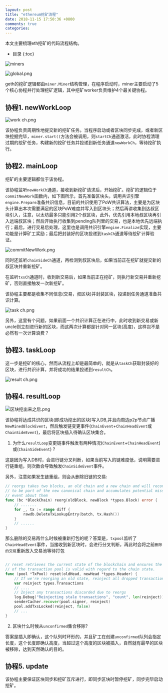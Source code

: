 ```yaml
---
layout: post
title: "ethereum挖矿流程"
date: 2018-11-15 17:50:36 +0800
comments: true
categories: 
---
```


本文主要梳理eth挖矿的代码流程结构。

<!-- more -->

* 目录
{:toc}

![miners](https://upload-images.jianshu.io/upload_images/14928134-15681166031820cd.gif?imageMogr2/auto-orient/strip)


![global.png](https://upload-images.jianshu.io/upload_images/14928134-43aa117385c9baea.png?imageMogr2/auto-orient/strip%7CimageView2/2/w/1240)

geth的挖矿逻辑都由`miner.Miner`结构管理，在程序启动时，miner主要启动了5个核心协程并行处理挖矿逻辑，其中挖矿worker负责维护4个最关键协程。

## 协程1. newWorkLoop

![work ch.png](https://upload-images.jianshu.io/upload_images/14928134-9d834bbc88ede0cf.png?imageMogr2/auto-orient/strip%7CimageView2/2/w/1240)


该协程负责周期性地提交新的挖矿任务。当程序启动或者区块同步完成，或者新区块挖掘完毕，`miner.start()`方法会被调用，则`startCh`通道激活，此时协程清理过期的挖矿任务，构建新的挖矿任务并投递到新任务通道`newWorkCh`，等待挖矿执行。

## 协程2. mainLoop

挖矿的主要逻辑都位于该协程。

该协程监听`newWorkCh`通道，接收到新挖矿请求后，开始挖矿。挖矿的逻辑位于`commitNewWork`函数内，如下图所示，首先准备区块头，调用共识引擎`engine.Prepare`准备共识信息，目前的共识使用了PoW共识算法，主要是为区块头计算出本次需要满足的区块PoW难度并写入到区块头；然后再讲收集到达叔区块引入，注意，以太坊最多只能引用2个叔区块，此外，优先引用本地叔区块再引入远端叔区块；然后开始执行收集到pending队列里的交易，也是本地优先远端执行；最后，进行交易后处理，这里也是调用共识引擎`engine.Finalize`实现，主要功能是计算矿工奖励；最后把封装好的区块投递到`taskCh`通道等待挖矿计算验证。

![commitNewWork.png](https://upload-images.jianshu.io/upload_images/14928134-a1898acd67116a44.png?imageMogr2/auto-orient/strip%7CimageView2/2/w/1240)

同时还监听`chainSideCh`通道，再检测到叔区块后，如果当前正在挖矿就提交新的叔区块并重新挖矿。

在监听`txsCh`通道时，收到新交易后，如果当前正在挖矿，则执行新交易并重新挖矿，否则直接触发一次新挖矿。

该协程主要都是收集不同信息(交易，叔区块)并封装区块，投递到任务通道准备共识计算。

![task ch.png](https://upload-images.jianshu.io/upload_images/14928134-85f3a82dfefc6ffe.png?imageMogr2/auto-orient/strip%7CimageView2/2/w/1240)

另外，这里有个问题，如果前面一个共识计算正在进行中，此时收到新交易或新uncle则立刻进行新的区块，而这两次计算都是针对同一区块(高度)，这样岂不是必然有一次计算浪费？

## 协程3. taskLoop

这一步是挖矿的核心，然而从流程上却是最简单的，就是从`taskCh`获取封装好的区块，进行共识计算，并将成功的结果投递到`resultCh`。

![result ch.png](https://upload-images.jianshu.io/upload_images/14928134-0413b576462ff621.png?imageMogr2/auto-orient/strip%7CimageView2/2/w/1240)

## 协程4. resultLoop

![区块挖出来之后.png](https://upload-images.jianshu.io/upload_images/14928134-ec254a1543e30cf9.png?imageMogr2/auto-orient/strip%7CimageView2/2/w/1240)

该协程将达成共识的区块(即成功挖出的区块)写入DB,并且向周边p2p节点广播`NewMinedBlockEvent`，然后触发链变更事件(`ChainEvent`+`ChainHeadEvent`或`ChainSideEvent`)，最后将区块插入待确认区块集合。


1. 为什么`resultLoop`变更链事件触发有两种情况(`ChainEvent`+`ChainHeadEvent`)或(`ChainSideEvent`) ?

这是因为写入DB时，会进行链分叉判断，如果当前写入的链难度低，说明需要进行链重组，则次数会导致触发`ChainSideEvent`事件。

另外，注意如果发生链重组，则会从删除旧链的交易:

```go
// reorgs takes two blocks, an old chain and a new chain and will reconstruct the blocks and inserts them
// to be part of the new canonical chain and accumulates potential missing transactions and post an
// event about them
func (bc *BlockChain) reorg(oldBlock, newBlock *types.Block) error {
    // .......
	for _, tx := range diff {
		rawdb.DeleteTxLookupEntry(batch, tx.Hash())
	}
    // ......
}
```

那么删除的交易再什么时候被重新打包的呢？答案是，`txpool`监听了`ChainHeadEvent`事件，当接收到新区块时，会进行分叉判断，再此时会将之前`删除的交易`重新放入交易池等待打包

```go

// reset retrieves the current state of the blockchain and ensures the content
// of the transaction pool is valid with regard to the chain state.
func (pool *TxPool) reset(oldHead, newHead *types.Header) {
	// If we're reorging an old state, reinject all dropped transactions
	var reinject types.Transactions
    // ....
	// Inject any transactions discarded due to reorgs
	log.Debug("Reinjecting stale transactions", "count", len(reinject))
	senderCacher.recover(pool.signer, reinject)
	pool.addTxsLocked(reinject, false)
    // ...
}
```

2. 区块什么时候从`unconfirmed`集合移除?

答案是插入即确认，这个队列时环形的，并且矿工在创建`unconfirmed`队列会指定长度，这个长度即确认高度，当超过这个高度的区块被插入，自然就有最早的区块被移除，达到天然确认的目的。

## 协程5. update

该协程主要保证区块同步和挖矿互斥进行，即同步区块时暂停挖矿，同步完毕启动挖矿。
